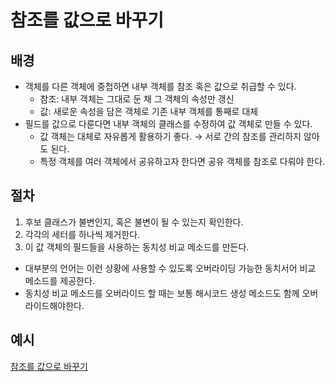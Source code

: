 # 참조를 값으로 바꾸기
## 배경
- 객체를 다른 객체에 중첩하면 내부 객체를 참조 혹은 값으로 취급할 수 있다.
  - 참조: 내부 객체는 그대로 둔 채 그 객체의 속성만 갱신
  - 값: 새로운 속성을 담은 객체로 기존 내부 객체를 통째로 대체
- 필드를 값으로 다룬다면 내부 객체의 클래스를 수정하여 값 객체로 만들 수 있다.
  - 값 객체는 대체로 자유롭게 활용하기 좋다. → 서로 간의 참조를 관리하지 않아도 된다.
  - 특정 객체를 여러 객체에서 공유하고자 한다면 공유 객체를 참조로 다뤄야 한다.

## 절차 
1. 후보 클래스가 불변인지, 혹은 불변이 될 수 있는지 확인한다.
2. 각각의 세터를 하나씩 제거한다.
3. 이 값 객체의 필드들을 사용하는 동치성 비교 메소드를 만든다.
  - 대부분의 언어는 이런 상황에 사용할 수 있도록 오버라이딩 가능한 동치서어 비교 메소드를 제공한다.
  - 동치성 비교 메소드를 오버라이드 할 때는 보통 해시코드 생성 메소드도 함께 오버라이드해야한다.

## 예시
[참조를 값으로 바꾸기](/example.js)<br>